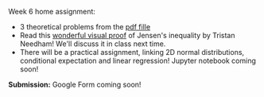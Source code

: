 Week 6 home assignment:

* 3 theoretical problems from the [pdf fille](https://github.com/girafe-ai/msai-statistics/blob/main/week06_variance/Week06_HW_Theory.pdf)
* Read this [wonderful visual proof](https://github.com/girafe-ai/msai-statistics/blob/main/week06_variance/Jensen_visual_proof.pdf) of Jensen's inequality by Tristan Needham! We'll discuss it in class next time.
* There will be a practical assignment, linking 2D normal distributions, conditional expectation and linear regression! Jupyter notebook coming soon!

**Submission:** Google Form coming soon!

